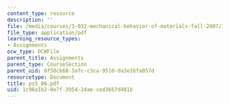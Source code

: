 ```yaml
---
content_type: resource
description: ''
file: /media/courses/3-032-mechanical-behavior-of-materials-fall-2007/1c96a1b20e7f395424aeced3667d481b_ps5_06.pdf
file_type: application/pdf
learning_resource_types:
- Assignments
ocw_type: OCWFile
parent_title: Assignments
parent_type: CourseSection
parent_uid: 6f50cb68-3afc-c3ca-9510-da3e16fa057d
resourcetype: Document
title: ps5_06.pdf
uid: 1c96a1b2-0e7f-3954-24ae-ced3667d481b
---
```

